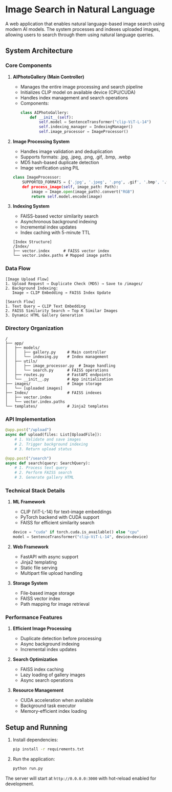# Image Search in Natural Language

A web application that enables natural language-based image search using modern AI models. The system processes and indexes uploaded images, allowing users to search through them using natural language queries.

## System Architecture

### Core Components

1. **AIPhotoGallery (Main Controller)**
   - Manages the entire image processing and search pipeline
   - Initializes CLIP model on available device (CPU/CUDA)
   - Handles index management and search operations
   - Components:
     ```python
     class AIPhotoGallery:
         def __init__(self):
             self.model = SentenceTransformer("clip-ViT-L-14")
             self.indexing_manager = IndexingManager()
             self.image_processor = ImageProcessor()
     ```

2. **Image Processing System**
   - Handles image validation and deduplication
   - Supports formats: .jpg, .jpeg, .png, .gif, .bmp, .webp
   - MD5 hash-based duplicate detection
   - Image verification using PIL
   ```python
   class ImageProcessor:
       SUPPORTED_FORMATS = {'.jpg', '.jpeg', '.png', .gif', '.bmp', '.webp'}
       def process_image(self, image_path: Path):
           image = Image.open(image_path).convert("RGB")
           return self.model.encode(image)
   ```

3. **Indexing System**
   - FAISS-based vector similarity search
   - Asynchronous background indexing
   - Incremental index updates
   - Index caching with 5-minute TTL
   ```
   [Index Structure]
   /Index/
   ├── vector.index      # FAISS vector index
   └── vector.index.paths # Mapped image paths
   ```

### Data Flow

```
[Image Upload Flow]
1. Upload Request → Duplicate Check (MD5) → Save to /images/
2. Background Indexing:
   Image → CLIP Embedding → FAISS Index Update

[Search Flow]
1. Text Query → CLIP Text Embedding
2. FAISS Similarity Search → Top K Similar Images
3. Dynamic HTML Gallery Generation
```

### Directory Organization
```
/
├── app/
│   ├── models/
│   │   ├── gallery.py     # Main controller
│   │   └── indexing.py    # Index management
│   ├── utils/
│   │   ├── image_processor.py  # Image handling
│   │   └── search.py      # FAISS operations
│   ├── routes.py          # FastAPI endpoints
│   └── __init__.py        # App initialization
├── images/                # Image storage
│   └── [uploaded images]
├── Index/                 # FAISS indexes
│   ├── vector.index
│   └── vector.index.paths
└── templates/             # Jinja2 templates
```

### API Implementation

```python
@app.post("/upload")
async def upload(files: List[UploadFile]):
    # 1. Validate and save images
    # 2. Trigger background indexing
    # 3. Return upload status

@app.post("/search")
async def search(query: SearchQuery):
    # 1. Process text query
    # 2. Perform FAISS search
    # 3. Generate gallery HTML
```

### Technical Stack Details

1. **ML Framework**
   - CLIP (ViT-L-14) for text-image embeddings
   - PyTorch backend with CUDA support
   - FAISS for efficient similarity search
   ```python
   device = "cuda" if torch.cuda.is_available() else "cpu"
   model = SentenceTransformer("clip-ViT-L-14", device=device)
   ```

2. **Web Framework**
   - FastAPI with async support
   - Jinja2 templating
   - Static file serving
   - Multipart file upload handling

3. **Storage System**
   - File-based image storage
   - FAISS vector index
   - Path mapping for image retrieval

### Performance Features

1. **Efficient Image Processing**
   - Duplicate detection before processing
   - Async background indexing
   - Incremental index updates

2. **Search Optimization**
   - FAISS index caching
   - Lazy loading of gallery images
   - Async search operations

3. **Resource Management**
   - CUDA acceleration when available
   - Background task executor
   - Memory-efficient index loading

## Setup and Running

1. Install dependencies:
   ```bash
   pip install -r requirements.txt
   ```

2. Run the application:
   ```bash
   python run.py
   ```

The server will start at `http://0.0.0.0:3000` with hot-reload enabled for development. 


